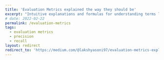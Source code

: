 ```yaml
---
title: 'Evaluation Metrics explained the way they should be'
excerpt: "Intuitive explanations and formulas for understanding terms like Precision, Recall, Sensitivity, Specificity, and various rates (TPR, FPR, TNR, FNR)."
# date: 2022-02-22
permalink: /evaluation-metrics
tags:
  - evaluation metrics
  - precision
  - recall
layout: redirect
redirect_to: 'https://medium.com/@lakshyasoni97/evaluation-metrics-explained-the-way-they-should-be-20d91569d597'
---
```



